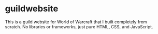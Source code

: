 # guildwebsite
This is a guild website for World of Warcraft that I built completely from scratch. No libraries or frameworks, just pure HTML, CSS, and JavaScript.
